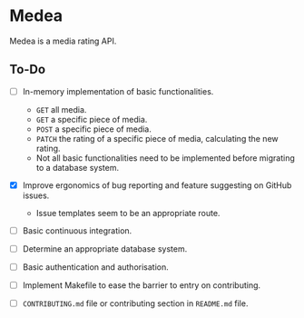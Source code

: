 # Medea
Medea is a media rating API.

## To-Do
- [ ] In-memory implementation of basic functionalities.
  - `GET` all media.
  - `GET` a specific piece of media.
  - `POST` a specific piece of media.
  - `PATCH` the rating of a specific piece of media, calculating the new rating.
  - Not all basic functionalities need to be implemented before migrating to a database system.
- [x] Improve ergonomics of bug reporting and feature suggesting on GitHub issues.
  - Issue templates seem to be an appropriate route.
- [ ] Basic continuous integration.
- [ ] Determine an appropriate database system.
- [ ] Basic authentication and authorisation.
- [ ] Implement Makefile to ease the barrier to entry on contributing.
- [ ] `CONTRIBUTING.md` file or contributing section in `README.md` file.

